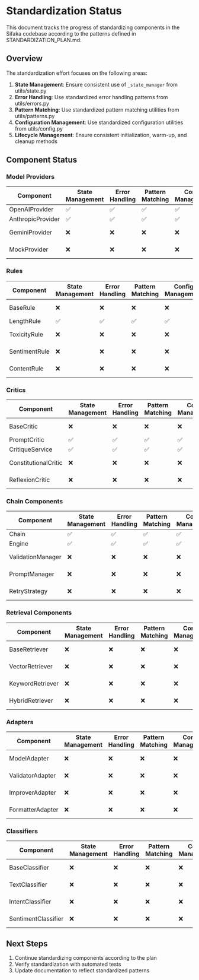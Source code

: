 # Standardization Status

This document tracks the progress of standardizing components in the Sifaka codebase according to the patterns defined in STANDARDIZATION_PLAN.md.

## Overview

The standardization effort focuses on the following areas:

1. **State Management**: Ensure consistent use of `_state_manager` from utils/state.py
2. **Error Handling**: Use standardized error handling patterns from utils/errors.py
3. **Pattern Matching**: Use standardized pattern matching utilities from utils/patterns.py
4. **Configuration Management**: Use standardized configuration utilities from utils/config.py
5. **Lifecycle Management**: Ensure consistent initialization, warm-up, and cleanup methods

## Component Status

### Model Providers

| Component | State Management | Error Handling | Pattern Matching | Config Management | Lifecycle Management | Status |
|-----------|------------------|----------------|------------------|-------------------|----------------------|--------|
| OpenAIProvider | ✅ | ✅ | ✅ | ✅ | ✅ | Complete |
| AnthropicProvider | ✅ | ✅ | ✅ | ✅ | ✅ | Complete |
| GeminiProvider | ❌ | ❌ | ❌ | ❌ | ❌ | Not Started |
| MockProvider | ❌ | ❌ | ❌ | ❌ | ❌ | Not Started |

### Rules

| Component | State Management | Error Handling | Pattern Matching | Config Management | Lifecycle Management | Status |
|-----------|------------------|----------------|------------------|-------------------|----------------------|--------|
| BaseRule | ❌ | ❌ | ❌ | ❌ | ❌ | Not Started |
| LengthRule | ✅ | ✅ | ✅ | ✅ | ✅ | Complete |
| ToxicityRule | ❌ | ❌ | ❌ | ❌ | ❌ | Not Started |
| SentimentRule | ❌ | ❌ | ❌ | ❌ | ❌ | Not Started |
| ContentRule | ❌ | ❌ | ❌ | ❌ | ❌ | Not Started |

### Critics

| Component | State Management | Error Handling | Pattern Matching | Config Management | Lifecycle Management | Status |
|-----------|------------------|----------------|------------------|-------------------|----------------------|--------|
| BaseCritic | ❌ | ❌ | ❌ | ❌ | ❌ | Not Started |
| PromptCritic | ✅ | ✅ | ✅ | ✅ | ✅ | Complete |
| CritiqueService | ✅ | ✅ | ✅ | ✅ | ✅ | Complete |
| ConstitutionalCritic | ❌ | ❌ | ❌ | ❌ | ❌ | Not Started |
| ReflexionCritic | ❌ | ❌ | ❌ | ❌ | ❌ | Not Started |

### Chain Components

| Component | State Management | Error Handling | Pattern Matching | Config Management | Lifecycle Management | Status |
|-----------|------------------|----------------|------------------|-------------------|----------------------|--------|
| Chain | ✅ | ✅ | ✅ | ✅ | ✅ | Complete |
| Engine | ✅ | ✅ | ✅ | ✅ | ✅ | Complete |
| ValidationManager | ❌ | ❌ | ❌ | ❌ | ❌ | Not Started |
| PromptManager | ❌ | ❌ | ❌ | ❌ | ❌ | Not Started |
| RetryStrategy | ❌ | ❌ | ❌ | ❌ | ❌ | Not Started |

### Retrieval Components

| Component | State Management | Error Handling | Pattern Matching | Config Management | Lifecycle Management | Status |
|-----------|------------------|----------------|------------------|-------------------|----------------------|--------|
| BaseRetriever | ❌ | ❌ | ❌ | ❌ | ❌ | Not Started |
| VectorRetriever | ❌ | ❌ | ❌ | ❌ | ❌ | Not Started |
| KeywordRetriever | ❌ | ❌ | ❌ | ❌ | ❌ | Not Started |
| HybridRetriever | ❌ | ❌ | ❌ | ❌ | ❌ | Not Started |

### Adapters

| Component | State Management | Error Handling | Pattern Matching | Config Management | Lifecycle Management | Status |
|-----------|------------------|----------------|------------------|-------------------|----------------------|--------|
| ModelAdapter | ❌ | ❌ | ❌ | ❌ | ❌ | Not Started |
| ValidatorAdapter | ❌ | ❌ | ❌ | ❌ | ❌ | Not Started |
| ImproverAdapter | ❌ | ❌ | ❌ | ❌ | ❌ | Not Started |
| FormatterAdapter | ❌ | ❌ | ❌ | ❌ | ❌ | Not Started |

### Classifiers

| Component | State Management | Error Handling | Pattern Matching | Config Management | Lifecycle Management | Status |
|-----------|------------------|----------------|------------------|-------------------|----------------------|--------|
| BaseClassifier | ❌ | ❌ | ❌ | ❌ | ❌ | Not Started |
| TextClassifier | ❌ | ❌ | ❌ | ❌ | ❌ | Not Started |
| IntentClassifier | ❌ | ❌ | ❌ | ❌ | ❌ | Not Started |
| SentimentClassifier | ❌ | ❌ | ❌ | ❌ | ❌ | Not Started |

## Next Steps

1. Continue standardizing components according to the plan
2. Verify standardization with automated tests
3. Update documentation to reflect standardized patterns
